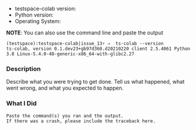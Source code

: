 * testspace-colab version:
* Python version:
* Operating System:

**NOTE**: You can also use the command line and paste the output

```console
(testspace):testspace-colab|issue_13⚡ ⇒  ts-colab --version
ts-colab, version 0.1.dev23+gb97d360.d20210220 client 2.5.4061 Python 3.8 Linux-5.4.0-48-generic-x86_64-with-glibc2.27
```

### Description

Describe what you were trying to get done.
Tell us what happened, what went wrong, and what you expected to happen.

### What I Did

```
Paste the command(s) you ran and the output.
If there was a crash, please include the traceback here.
```
